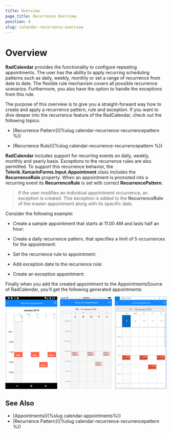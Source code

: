 ```yaml
---
title: Overview
page_title: Recurrence Overview
position: 0
slug: calendar-recurrence-overview
---
```


# Overview

**RadCalendar** provides the functionality to configure repeating appointments. The user has the ability to apply recurring scheduling patterns such as daily, weekly, monthly or set a range of recurrence from date to date. The flexible rule mechanism covers all possible recurrence scenarios. Furthermore, you also have the option to handle the exceptions from this rule.        

The purpose of this overview is to give you a straight-forward way how to create and apply a recurrence pattern, rule and exception. If you want to dive deeper into the recurrence feature of the RadCalendar, check out the following topics:

* [Recurrence Pattern]({%slug calendar-recurrence-recurrencepattern %})

* [Recurrence Rule]({%slug calendar-recurrence-recurrencepattern %})

**RadCalendar** includes support for recurring events on daily, weekly, monthly and yearly basis. Exceptions to the recurrence rules are also permitted. To support this recurrence behavior, the **Telerik.XamarinForms.Input.Appointment** class includes the __RecurrenceRule__ property. When an appointment is promoted into a recurring event its __RecurrenceRule__ is set with correct __RecurrencePattern__.        

>If the user modifies an individual appointment occurrence, an exception is created. This exception is added to the __RecurrenceRule__ of the master appointment along with its specific date.          

Consider the following example:

* Create a sample appointment that starts at 11:00 AM and lasts half an hour: 

<snippet id='calendar-recurrentappts-createappt' />

* Create a daily recurrence pattern, that specifies a limit of 5 occurrences for the appointment: 

<snippet id='calendar-recurrentappts-recurrencepattern' />

* Set the recurrence rule to appointment: 

<snippet id='calendar-recurrentappts-setrule' />

* Add exception date to the recurrence rule: 

<snippet id='calendar-recurrentappts-exceptiondate' />

* Create an exception appointment: 

<snippet id='calendar-recurrentappts-exceptionappt' />

Finally when you add the created appointment to the AppointmentsSource of RadCalendar, you'll get the following generated appointments: 

![Recurrent Appointments](../images/calendar_recurrence_overview.png)

## See Also

* [Appointments]({%slug calendar-appointments%})
* [Recurrence Pattern]({%slug calendar-recurrence-recurrencepattern %})

